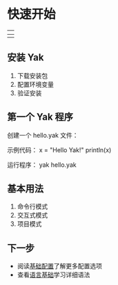 # 快速开始

<table data-view="cards"><thead><tr><th></th></tr></thead><tbody><tr><td></td></tr></tbody></table>



## 安装 Yak

1. 下载安装包
2. 配置环境变量
3. 验证安装

## 第一个 Yak 程序

创建一个 hello.yak 文件：

示例代码： x = "Hello Yak!" println(x)

运行程序： yak hello.yak

## 基本用法

1. 命令行模式
2. 交互式模式
3. 项目模式

## 下一步

* 阅读[基础配置](basic-configuration.md)了解更多配置选项
* 查看[语言基础](../basics/)学习详细语法
